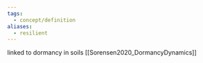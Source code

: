 ```yaml
---
tags:
  - concept/definition
aliases:
  - resilient
---
```

linked to dormancy in soils [[Sorensen2020_DormancyDynamics]]